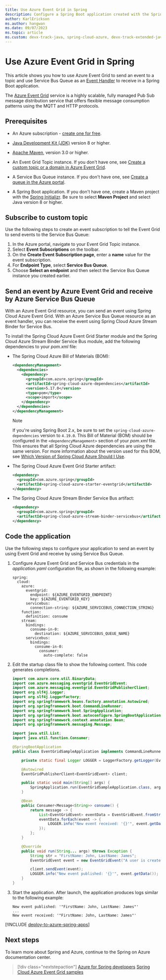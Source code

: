 ```yaml
---
title: Use Azure Event Grid in Spring
description: Configure a Spring Boot application created with the Spring Initializr to use the Azure Event Grid.
author: KarlErickson
ms.author: hangwan
ms.date: 09/07/2023
ms.topic: article
ms.custom: devx-track-java, spring-cloud-azure, devx-track-extended-java
---
```


# Use Azure Event Grid in Spring

This article shows you how to use Azure Event Grid to send an event to a topic and use Service Bus Queue as an [Event Handler](/azure/event-grid/event-handlers) to receive in a Spring Boot application.

The [Azure Event Grid](/azure/event-grid/) service is a highly scalable, fully managed Pub Sub message distribution service that offers flexible message consumption patterns using the MQTT and HTTP protocols.

## Prerequisites

- An Azure subscription - [create one for free](https://azure.microsoft.com/free/).

- [Java Development Kit (JDK)](/java/azure/jdk/) version 8 or higher.

- [Apache Maven](http://maven.apache.org/), version 3.0 or higher.

- An Event Grid Topic instance. If you don't have one, see [Create a custom topic or a domain in Azure Event Grid](/azure/event-grid/create-custom-topic).

- A Service Bus Queue instance. If you don't have one, see [Create a queue in the Azure portal](/azure/service-bus-messaging/service-bus-quickstart-portal).

- A Spring Boot application. If you don't have one, create a Maven project with the [Spring Initializr](https://start.spring.io/). Be sure to select **Maven Project** and select Java version 8 or higher.

## Subscribe to custom topic

Use the following steps to create an event subscription to tell the Event Grid to send events to the Service Bus Queue:

1. In the Azure portal, navigate to your Event Grid Topic instance.
1. Select **Event Subscriptions** on the toolbar.
1. On the **Create Event Subscription page**, enter a **name** value for the event subscription.
1. For **Endpoint Type**, select **Service Bus Queue**.
1. Choose **Select an endpoint** and then select the Service Bus Queue instance you created earlier.

## Send an event by Azure Event Grid and receive by Azure Service Bus Queue

With an Azure Event Grid resource, you can send an event using Spring Cloud Azure Event Grid. With an Azure Service Bus Queue resource as an event handler, you can receive the event using Spring Cloud Azure Stream Binder for Service Bus.

To install the Spring Cloud Azure Event Grid Starter module and the Spring Cloud Azure Stream Binder Service Bus module, add the following dependencies to your *pom.xml* file:

- The Spring Cloud Azure Bill of Materials (BOM):

  ```xml
  <dependencyManagement>
    <dependencies>
      <dependency>
        <groupId>com.azure.spring</groupId>
        <artifactId>spring-cloud-azure-dependencies</artifactId>
        <version>5.17.0</version>
        <type>pom</type>
        <scope>import</scope>
      </dependency>
    </dependencies>
  </dependencyManagement>
  ```

  > [!NOTE]
  > If you're using Spring Boot 2.x, be sure to set the `spring-cloud-azure-dependencies` version to `4.19.0`.
  > This Bill of Material (BOM) should be configured in the `<dependencyManagement>` section of your *pom.xml* file. This ensures that all Spring Cloud Azure dependencies are using the same version.
  > For more information about the version used for this BOM, see [Which Version of Spring Cloud Azure Should I Use](https://github.com/Azure/azure-sdk-for-java/wiki/Spring-Versions-Mapping#which-version-of-spring-cloud-azure-should-i-use).

- The Spring Cloud Azure Event Grid Starter artifact:

  ```xml
  <dependency>
    <groupId>com.azure.spring</groupId>
    <artifactId>spring-cloud-azure-starter-eventgrid</artifactId>
  </dependency>
  ```

- The Spring Cloud Azure Stream Binder Service Bus artifact:

  ```xml
  <dependency>
    <groupId>com.azure.spring</groupId>
    <artifactId>spring-cloud-azure-stream-binder-servicebus</artifactId>
  </dependency>
  ```

## Code the application

Use the following steps to configure your application to send an event by using Event Grid and receive by using Service Bus Queue.

1. Configure Azure Event Grid and Service Bus credentials in the *application.yaml* configuration file, as shown in the following example:

   ```properties
   spring:
     cloud:
       azure:
         eventgrid:
           endpoint: ${AZURE_EVENTGRID_ENDPOINT}
           key: ${AZURE_EVENTGRID_KEY}
         servicebus:
           connection-string: ${AZURE_SERVICEBUS_CONNECTION_STRING}
       function:
         definition: consume
       stream:
         bindings:
           consume-in-0:
             destination: ${AZURE_SERVICEBUS_QUEUE_NAME}
         servicebus:
           bindings:
             consume-in-0:
               consumer:
                 auto-complete: false
   ```

1. Edit the startup class file to show the following content. This code generates completions.

   ```java
   import com.azure.core.util.BinaryData;
   import com.azure.messaging.eventgrid.EventGridEvent;
   import com.azure.messaging.eventgrid.EventGridPublisherClient;
   import org.slf4j.Logger;
   import org.slf4j.LoggerFactory;
   import org.springframework.beans.factory.annotation.Autowired;
   import org.springframework.boot.CommandLineRunner;
   import org.springframework.boot.SpringApplication;
   import org.springframework.boot.autoconfigure.SpringBootApplication;
   import org.springframework.context.annotation.Bean;
   import org.springframework.messaging.Message;

   import java.util.List;
   import java.util.function.Consumer;

   @SpringBootApplication
   public class EventGridSampleApplication implements CommandLineRunner {

       private static final Logger LOGGER = LoggerFactory.getLogger(EventGridSampleApplication.class);

       @Autowired
       EventGridPublisherClient<EventGridEvent> client;

       public static void main(String[] args) {
           SpringApplication.run(EventGridSampleApplication.class, args);
       }

       @Bean
       public Consumer<Message<String>> consume() {
           return message -> {
               List<EventGridEvent> eventData = EventGridEvent.fromString(message.getPayload());
               eventData.forEach(event -> {
                   LOGGER.info("New event received: '{}'", event.getData());
               });
           };
       }

       @Override
       public void run(String... args) throws Exception {
           String str = "FirstName: John, LastName: James";
           EventGridEvent event = new EventGridEvent("A user is created", "User.Created.Text", BinaryData.fromObject(str), "0.1");

           client.sendEvent(event);
           LOGGER.info("New event published: '{}'", event.getData());
       }
   }

   ```

1. Start the application. After launch, the application produces logs similar to the following example:

   ```output
   New event published: '"FirstName: John, LastName: James"'
   ...
   New event received: '"FirstName: John, LastName: James"'
   ```

[!INCLUDE [deploy-to-azure-spring-apps](includes/deploy-to-azure-spring-apps.md)]

## Next steps

To learn more about Spring and Azure, continue to the Spring on Azure documentation center.

> [!div class="nextstepaction"]
> [Azure for Spring developers](../spring/index.yml)
> [Spring Cloud Azure Event Grid samples](https://github.com/Azure-Samples/azure-spring-boot-samples/tree/main/eventgrid)